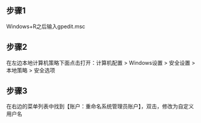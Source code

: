 ## 步骤1

Windows+R之后输入gpedit.msc



## 步骤2

在左边本地计算机策略下面点击打开：计算机配置 > Windows设置 > 安全设置 > 本地策略 > 安全选项



## 步骤3

在右边的菜单列表中找到【账户：重命名系统管理员账户】，双击，修改为自定义用户名